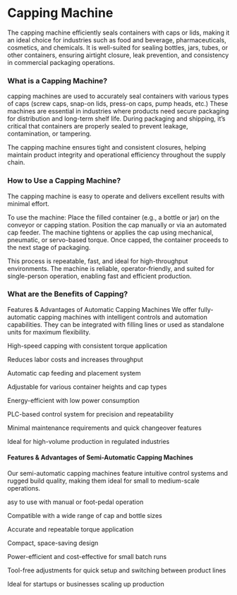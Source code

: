 # Capping Machine

The capping machine efficiently seals containers with caps or lids, making it an ideal choice for industries such as food and beverage, pharmaceuticals, cosmetics, and chemicals.
It is well-suited for sealing bottles, jars, tubes, or other containers, ensuring airtight closure, leak prevention, and consistency in commercial packaging operations.

### What is a Capping Machine?

capping machines are used to accurately seal containers with various types of caps (screw caps, snap-on lids, press-on caps, pump heads, etc.)
These machines are essential in industries where products need secure packaging for distribution and long-term shelf life.
During packaging and shipping, it’s critical that containers are properly sealed to prevent leakage, contamination, or tampering.

The capping machine ensures tight and consistent closures, helping maintain product integrity and operational efficiency throughout the supply chain.

### How to Use a Capping Machine?
The capping machine is easy to operate and delivers excellent results with minimal effort.

To use the machine:
Place the filled container (e.g., a bottle or jar) on the conveyor or capping station.
Position the cap manually or via an automated cap feeder.
The machine tightens or applies the cap using mechanical, pneumatic, or servo-based torque.
Once capped, the container proceeds to the next stage of packaging.

This process is repeatable, fast, and ideal for high-throughput environments.
The machine is reliable, operator-friendly, and suited for single-person operation, enabling fast and efficient production.

### What are the Benefits of Capping?
Features & Advantages of Automatic Capping Machines
We offer fully-automatic capping machines with intelligent controls and automation capabilities.
They can be integrated with filling lines or used as standalone units for maximum flexibility.

High-speed capping with consistent torque application

Reduces labor costs and increases throughput

Automatic cap feeding and placement system

Adjustable for various container heights and cap types

Energy-efficient with low power consumption

PLC-based control system for precision and repeatability

Minimal maintenance requirements and quick changeover features

Ideal for high-volume production in regulated industries

#### Features & Advantages of Semi-Automatic Capping Machines

Our semi-automatic capping machines feature intuitive control systems and rugged build quality, making them ideal for small to medium-scale operations.

asy to use with manual or foot-pedal operation

Compatible with a wide range of cap and bottle sizes

Accurate and repeatable torque application

Compact, space-saving design

Power-efficient and cost-effective for small batch runs

Tool-free adjustments for quick setup and switching between product lines

Ideal for startups or businesses scaling up production
